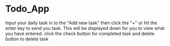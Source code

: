 # Todo_App
Input your daily task in to the "Add new task" then click the "+" or hit the enter key to send you task.
This will be displayed down for you to view what you have entered.
click the check button for completed task and delete button to delete task
